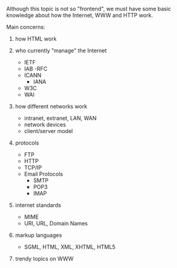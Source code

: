 Although this topic is not so "frontend", we must have some basic knowledge about how the Internet, WWW and HTTP work.

Main concerns:
1. how HTML work

1. who currently "manage" the Internet
    - IETF
    - IAB
        -RFC
    - ICANN
        - IANA
    - W3C
    - WAI

1. how different networks work
    - intranet, extranet, LAN, WAN
    - network devices
    - client/server model

1. protocols
    - FTP
    - HTTP
    - TCP/IP
    - Email Protocols
        - SMTP
        - POP3
        - IMAP

1. internet standards
    - MIME
    - URI, URL, Domain Names

1. markup languages
    - SGML, HTML, XML, XHTML, HTML5

1. trendy topics on WWW